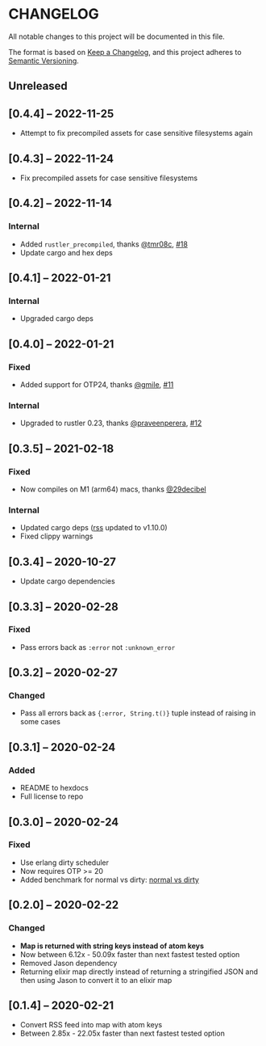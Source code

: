 # CHANGELOG

All notable changes to this project will be documented in this file.

The format is based on [Keep a Changelog](https://keepachangelog.com/en/1.0.0/),
and this project adheres to [Semantic Versioning](https://semver.org/spec/v2.0.0.html).

## Unreleased

## [0.4.4] – 2022-11-25

- Attempt to fix precompiled assets for case sensitive filesystems again

## [0.4.3] – 2022-11-24

- Fix precompiled assets for case sensitive filesystems

## [0.4.2] – 2022-11-14

### Internal

- Added `rustler_precompiled`, thanks [@tmr08c](https://github.com/tmr08c), [#18](https://github.com/avencera/fast_rss/pull/18)
- Update cargo and hex deps

## [0.4.1] – 2022-01-21

### Internal

- Upgraded cargo deps

## [0.4.0] – 2022-01-21

### Fixed

- Added support for OTP24, thanks [@gmile](https://github.com/gmile), [#11](https://github.com/avencera/fast_rss/pull/11)

### Internal

- Upgraded to rustler 0.23, thanks [@praveenperera](https://github.com/praveenperera), [#12](https://github.com/avencera/fast_rss/pull/12)

## [0.3.5] – 2021-02-18

### Fixed

- Now compiles on M1 (arm64) macs, thanks [@29decibel](https://github.com/29decibel)

### Internal

- Updated cargo deps ([rss](https://crates.io/crates/rss) updated to v1.10.0)
- Fixed clippy warnings

## [0.3.4] – 2020-10-27

- Update cargo dependencies

## [0.3.3] – 2020-02-28

### Fixed

- Pass errors back as `:error` not `:unknown_error`

## [0.3.2] – 2020-02-27

### Changed

- Pass all errors back as `{:error, String.t()}` tuple instead of raising in some cases

## [0.3.1] – 2020-02-24

### Added

- README to hexdocs
- Full license to repo

## [0.3.0] – 2020-02-24

### Fixed

- Use erlang dirty scheduler
- Now requires OTP >= 20
- Added benchmark for normal vs dirty: [normal vs dirty](bench/output/dirty_vs_normal.md)

## [0.2.0] – 2020-02-22

### Changed

- **Map is returned with string keys instead of atom keys**
- Now between 6.12x - 50.09x faster than next fastest tested option
- Removed Jason dependency
- Returning elixir map directly instead of returning a stringified JSON and then using Jason to convert it to an elixir map

## [0.1.4] – 2020-02-21

- Convert RSS feed into map with atom keys
- Between 2.85x - 22.05x faster than next fastest tested option
